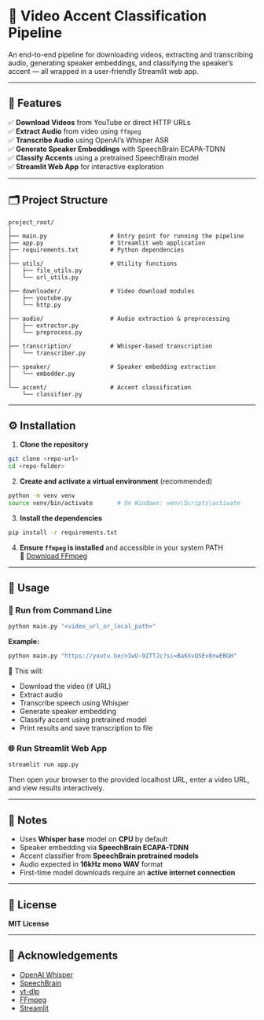 # 🎯 Video Accent Classification Pipeline

An end-to-end pipeline for downloading videos, extracting and transcribing audio, generating speaker embeddings, and classifying the speaker’s accent — all wrapped in a user-friendly Streamlit web app.

---

## 🚀 Features

✅ **Download Videos** from YouTube or direct HTTP URLs  
✅ **Extract Audio** from video using `ffmpeg`  
✅ **Transcribe Audio** using OpenAI’s Whisper ASR  
✅ **Generate Speaker Embeddings** with SpeechBrain ECAPA-TDNN  
✅ **Classify Accents** using a pretrained SpeechBrain model  
✅ **Streamlit Web App** for interactive exploration  

---

## 🗂️ Project Structure

```
project_root/
│
├── main.py                  # Entry point for running the pipeline
├── app.py                   # Streamlit web application
├── requirements.txt         # Python dependencies
│
├── utils/                   # Utility functions
│   ├── file_utils.py
│   └── url_utils.py
│
├── downloader/              # Video download modules
│   ├── youtube.py
│   └── http.py
│
├── audio/                   # Audio extraction & preprocessing
│   ├── extractor.py
│   └── preprocess.py
│
├── transcription/           # Whisper-based transcription
│   └── transcriber.py
│
├── speaker/                 # Speaker embedding extraction
│   └── embedder.py
│
└── accent/                  # Accent classification
    └── classifier.py
```

---

## ⚙️ Installation

1. **Clone the repository**

```bash
git clone <repo-url>
cd <repo-folder>
```

2. **Create and activate a virtual environment** (recommended)

```bash
python -m venv venv
source venv/bin/activate       # On Windows: venv\Scripts\activate
```

3. **Install the dependencies**

```bash
pip install -r requirements.txt
```

4. **Ensure `ffmpeg` is installed** and accessible in your system PATH  
   🔗 [Download FFmpeg](https://ffmpeg.org/download.html)

---

## 🧪 Usage

### 🔧 Run from Command Line

```bash
python main.py "<video_url_or_local_path>"
```

**Example:**

```bash
python main.py "https://youtu.be/nIwU-9ZTTJc?si=Ba6XvQSEv8nwEBGH"
```

📌 This will:
- Download the video (if URL)
- Extract audio
- Transcribe speech using Whisper
- Generate speaker embedding
- Classify accent using pretrained model
- Print results and save transcription to file

### 🌐 Run Streamlit Web App

```bash
streamlit run app.py
```

Then open your browser to the provided localhost URL, enter a video URL, and view results interactively.

---

## 📌 Notes

- Uses **Whisper base** model on **CPU** by default  
- Speaker embedding via **SpeechBrain ECAPA-TDNN**  
- Accent classifier from **SpeechBrain pretrained models**  
- Audio expected in **16kHz mono WAV** format  
- First-time model downloads require an **active internet connection**  

---

## 📝 License

**MIT License**

---

## 🙏 Acknowledgements

- [OpenAI Whisper](https://github.com/openai/whisper)  
- [SpeechBrain](https://speechbrain.readthedocs.io/)  
- [yt-dlp](https://github.com/yt-dlp/yt-dlp)  
- [FFmpeg](https://ffmpeg.org/)  
- [Streamlit](https://streamlit.io/)  
